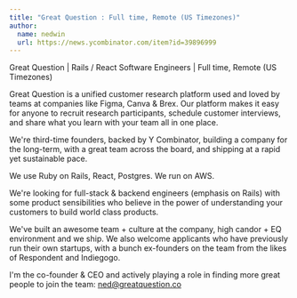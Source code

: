 ```yaml
---
title: "Great Question : Full time, Remote (US Timezones)"
author:
  name: nedwin
  url: https://news.ycombinator.com/item?id=39896999
---
```

Great Question | Rails &#x2F; React Software Engineers | Full time, Remote (US Timezones)

Great Question is a unified customer research platform used and loved by teams at companies like Figma, Canva &amp; Brex. Our platform makes it easy for anyone to recruit research participants, schedule customer interviews, and share what you learn with your team all in one place.

We&#x27;re third-time founders, backed by Y Combinator, building a company for the long-term, with a great team across the board, and shipping at a rapid yet sustainable pace.

We use Ruby on Rails, React, Postgres. We run on AWS.

We&#x27;re looking for full-stack &amp; backend engineers (emphasis on Rails) with some product sensibilities who believe in the power of understanding your customers to build world class products.

We&#x27;ve built an awesome team + culture at the company, high candor + EQ environment and we ship. We also welcome applicants who have previously run their own startups, with a bunch ex-founders on the team from the likes of Respondent and Indiegogo.

I&#x27;m the co-founder &amp; CEO and actively playing a role in finding more great people to join the team: ned@greatquestion.co
